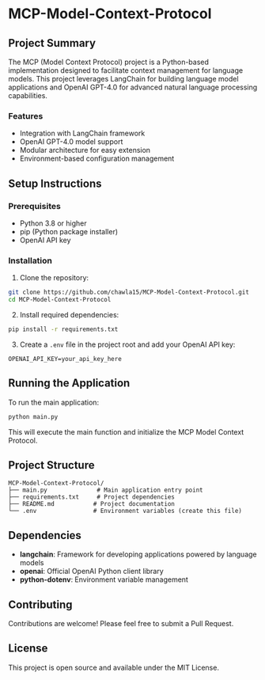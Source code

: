# MCP-Model-Context-Protocol

## Project Summary

The MCP (Model Context Protocol) project is a Python-based implementation designed to facilitate context management for language models. This project leverages LangChain for building language model applications and OpenAI GPT-4.0 for advanced natural language processing capabilities.

### Features
- Integration with LangChain framework
- OpenAI GPT-4.0 model support
- Modular architecture for easy extension
- Environment-based configuration management

## Setup Instructions

### Prerequisites
- Python 3.8 or higher
- pip (Python package installer)
- OpenAI API key

### Installation

1. Clone the repository:
```bash
git clone https://github.com/chawla15/MCP-Model-Context-Protocol.git
cd MCP-Model-Context-Protocol
```

2. Install required dependencies:
```bash
pip install -r requirements.txt
```

3. Create a `.env` file in the project root and add your OpenAI API key:
```
OPENAI_API_KEY=your_api_key_here
```

## Running the Application

To run the main application:

```bash
python main.py
```

This will execute the main function and initialize the MCP Model Context Protocol.

## Project Structure

```
MCP-Model-Context-Protocol/
├── main.py              # Main application entry point
├── requirements.txt     # Project dependencies
├── README.md           # Project documentation
└── .env                # Environment variables (create this file)
```

## Dependencies

- **langchain**: Framework for developing applications powered by language models
- **openai**: Official OpenAI Python client library
- **python-dotenv**: Environment variable management

## Contributing

Contributions are welcome! Please feel free to submit a Pull Request.

## License

This project is open source and available under the MIT License.
